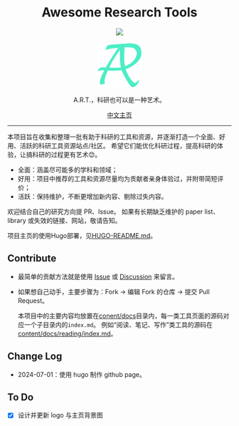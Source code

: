 <div align=center>

# Awesome Research Tools
<p><a href="https://les1ie.github.io/Awesome-research-tools"><img src="https://img.shields.io/badge/ART-Awesome Research Tools-4beec5"/></a>
</p>

<img src="static/images/ART.svg" width="100px" height="100px"/>

A.R.T.，科研也可以是一种艺术。

[中文主页](https://les1ie.github.io/Awesome-research-tools/)

</div>

---

本项目旨在收集和整理一批有助于科研的工具和资源，并逐渐打造一个全面、好用、活跃的科研工具资源站点/社区。
希望它们能优化科研过程，提高科研的体验，让搞科研的过程更有艺术😊。

- 全面：涵盖尽可能多的学科和领域；
- 好用：项目中推荐的工具和资源尽量均为贡献者亲身体验过，并附带简短评价；
- 活跃：保持维护，不断更增加新内容、剔除过失内容。

欢迎结合自己的研究方向提 PR、Issue。
如果有长期缺乏维护的 paper list、library 或失效的链接、网站，敬请告知。

项目主页的使用Hugo部署，见[HUGO-README.md](HUGO-README.md)。

## Contribute

- 最简单的贡献方法就是使用 [Issue](https://github.com/Les1ie/Awesome-research-tools/issues/new?assignees=Les1ie&labels=&projects=&template=issue-%E6%A8%A1%E6%9D%BF.md) 或 [Discussion](https://github.com/Les1ie/Awesome-research-tools/discussions/new/choose) 来留言。
- 如果想自己动手，主要步骤为：Fork → 编辑 Fork 的仓库 → 提交 Pull Request。

  本项目中的主要内容均放置在[conent/docs](conent/docs)目录内，每一类工具页面的源码对应一个子目录内的`index.md`。
  例如“阅读、笔记、写作”类工具的源码在[content/docs/reading/index.md](content/docs/reading/index.md)。

## Change Log

- 2024-07-01：使用 hugo 制作 github page。

## To Do

- [x] 设计并更新 logo 与主页背景图
